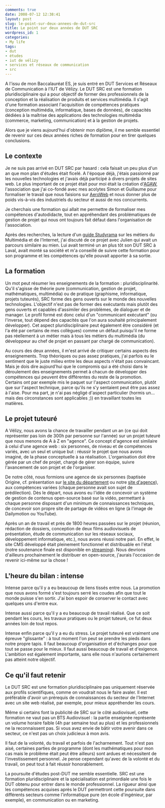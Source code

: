 ```yaml
---
comments: true
date: 2008-07-12 12:38:41
layout: post
slug: le-point-sur-deux-annees-de-dut-src
title: Le point sur deux années de DUT SRC
wordpress_id: 1
categories:
- My life
tags:
- dut
- études
- iut de vélizy
- services et réseaux de communication
- src
---
```


A l'issu de mon Baccalauréat ES,  je suis entré en DUT Services et Réseaux de Communication à l'IUT de  Vélizy. Le DUT SRC est une formation pluridisciplinaire qui a pour  objectif de former des professionnels de la conception et la réalisation  de produits et services multimédia. Il s'agit d'une formation associant  l'acquisition de compétences pratiques (conception multimédia,  informatique, bases de données), de capacités dédiées à la maîtrise des  applications des technologies multimédia (commerce, marketing,  communication) et à la gestion de projets.

Alors que je viens  aujourd'hui d'obtenir mon diplôme, il me semble essentiel de revenir sur  ces deux années riches de formation pour en tirer quelques conclusions.


## Le contexte


Je ne suis pas arrivé en DUT SRC par hasard :  cela faisait un peu plus d'un an que mon plan d'études était ficelé. A  l'époque déjà, j'étais passionné par les nouvelles technologies et  j'avais déjà participé à divers projets de sites web. Le plus important  de ce projet était pour moi était la création d'[AGAW](http://www.agaw.eu/), l'association que j'ai co-fondé avec  mes acolytes Simon et Guillaume pour formaliser le travail que nous  faisions sur [AeroWeb](http://www.aeroweb-fr.net/) et nous donner plus de poids vis-à-vis des industriels du secteur et  aussi de nos concurrents.

Je cherchais une formation qui allait me  permettre de formaliser mes compétences d'autodidacte, tout en  appréhendant des problématiques de gestion de projet qui nous ont  toujours fait défaut dans l'organisation de l'association.

Après  des recherches, la lecture d'un [guide  Studyrama](http://edition.studyrama.com/product_info.php?products_id=49) sur les métiers du Multimédia et de l'Internet, j'ai  discuté de ce projet avec Julien qui avait un parcours similaire au  mien. Lui avait terminé un an plus tôt son DUT SRC à Laval, avait monté  sa société et m'a conseillé de suivre cette formation pour son programme  et les compétences qu'elle pouvait apporter à sa sortie.


## La  formation


Un mot peut résumer les enseignements de la formation :  pluridisciplinarité. Qu'il s'agisse de théorie pure (communication,  gestion de projet, mathématiques, multimédia) ou de pratique (graphisme,  informatique, projets tuteurés), SRC forme des gens ouverts sur le  monde des nouvelles technologies. L'objectif n'est pas de former des  exécutants mais plutôt des gens ouverts et capables d'assimiler des  problèmes, de dialoguer et de manager. Le profil formé est donc celui  d'un "communicant exécutant" (ou l'inverse, tout dépend des capacités  que l'on aura souhaité principalement développer). Cet aspect  pluridisciplinaire peut également être considéré (et l'a été par  certains de mes collègues) comme un défaut puisqu'il ne forme pas  réellement à un métier mais à tous les métiers du multimédia (du  développeur au chef de projet en passant par chargé de communication).

Au  cours des deux années, il m'est arrivé de critiquer certains aspects  des enseignements. Trop théoriques ou pas assez pratiques, j'ai parfois  eu le sentiment que le juste milieu entre les deux aspects n'était pas  convaincant. Mais je dois dire aujourd'hui que le compromis qui a été  choisi dans le déroulement des enseignements permet à chacun de  développer des compétences qui peuvent être différentes du reste de la  promotion. Certains ont par exemple mis le paquet sur l'aspect  communication, plutôt que sur l'aspect technique, parce qu'ils ne s'y  sentaient peut être pas assez à l'aise. Pour ma part, je n'ai pas  négligé d'aspect particulier (hormis un... mais des circonstances sont  applicables ;)) en travaillant toutes les matières.


## Le projet  tuteuré


A Vélizy, nous avons la chance de travailler pendant un  an (ce qui doit représenter pas loin de 300h par personne sur l'année)  sur un projet tuteuré que nous menons de A à Z en "agence". Ce concept  d'agence est similaire à celui d'une agence web : six personnes, de  niveau et de compétences variés, avec un seul et unique but : réussir le  projet que nous avons imaginé, de la phase conceptuelle à sa  réalisation. L'organisation doit être gérée par un chef de projet,  chargé de gérer son équipe, suivre l'avancement de son projet et de  l'organiser.

De notre côté, nous formions une agence de six  personnes (baptisée Origine, cf. présentation sur [le  site du département](http://src.iut-velizy.uvsq.fr/etudiants/agence_origine.shtml) ou notre [site d'agence](http://www.agence-origine.fr/)), aux compétences  variées (chaque personne avait son sujet de prédilection). Dès le  départ, nous avons eu l'idée de concevoir un système de gestion de  contenus open-source basé sur la vidéo, permettant à chaque personne  disposant d'un minimum de connaissances techniques, de concevoir son  propre site de partage de vidéos en ligne (à l'image de Dailymotion ou  YouTube).

Après un an de travail et près de 1800 heures passées  sur le projet (réunion, rédaction de dossiers, conception de deux films  audiovisuels de présentation, étude de communication sur les réseaux  sociaux, développement informatique, etc.), nous avons réussi notre  pari. En effet, le site CMS développé était pleinement fonctionnel et  distribuable en l'état (notre soutenance finale est disponible en [streaming](http://src.iut-velizy.uvsq.fr/etudiants/video.shtml)).  Nous devrions d'ailleurs prochainement le distribuer en open-source,  j'aurais l'occasion de revenir ici-même sur la chose !


## L'heure du  bilan : intense


Intense parce qu'il y a eu beaucoup de liens  tissés entre nous. La promotion que nous avons formé s'est toujours  serré les coudes afin que tout le monde puisse s'en sortir. J'ai bon  espoir de conserver le contact avec quelques uns d'entre eux.

Intense  aussi parce qu'il y a eu beaucoup de travail réalisé. Que ce soit  pendant les cours, les travaux pratiques ou le projet tuteuré, ce fut  deux années loin de tout repos.

Intense enfin parce qu'il y a eu  du stress. Le projet tuteuré est vraiment une épreuve "glissante" : à  tout moment l'on peut se prendre les pieds dans notre propre tapis. Il  faut beaucoup d'organisation et d'échanges pour que tout se passe pour  le mieux. Il faut aussi beaucoup de travail et d'exigence. L'ambition  est également importante, sans elle nous n'aurions certainement pas  atteint notre objectif.


## Ce qu'il faut retenir


Le DUT SRC  est une formation pluridisciplinaire pas uniquement réservée aux profils  scientifiques, comme on voudrait nous le faire avaler. Il est  préférable d'avoir un prérequis de connaissances du secteur de  l'Internet avec un site web réalisé, par exemple, pour mieux appréhender  les cours.

Même si certains font la publicité de SRC sur le côté  audiovisuel, cette formation ne vaut pas un BTS Audiovisuel : la partie  enseignée représente un volume horaire faible (4h par semaine tout au  plus) et les professionnels ne la reconnaissent pas. Si vous avez envie  de bâtir votre avenir dans ce secteur, ce n'est pas un choix judicieux à  mon avis.

Il faut de la volonté, du travail et parfois de  l'acharnement. Tout n'est pas aisé, certaines parties de programme (dont  les mathématiques pour mon cas mais le problème était peut être  ailleurs) sont ardues et nécessitent de l'investissement personnel. Je  pense cependant qu'avec de la volonté et du travail, on peut tout à fait  réussir honorablement.

La poursuite d'études post-DUT me semble  essentielle. SRC est une formation pluridisciplinaire et la  spécialisation est primordiale une fois le DUT obtenu pour entrer dans  le monde professionnel. La rigueur ainsi que les compétences acquises  après le DUT permettront cette poursuite dans différents secteurs comme  l'informatique pure (en école d'ingénieur, par exemple), en  communication ou en marketing.
